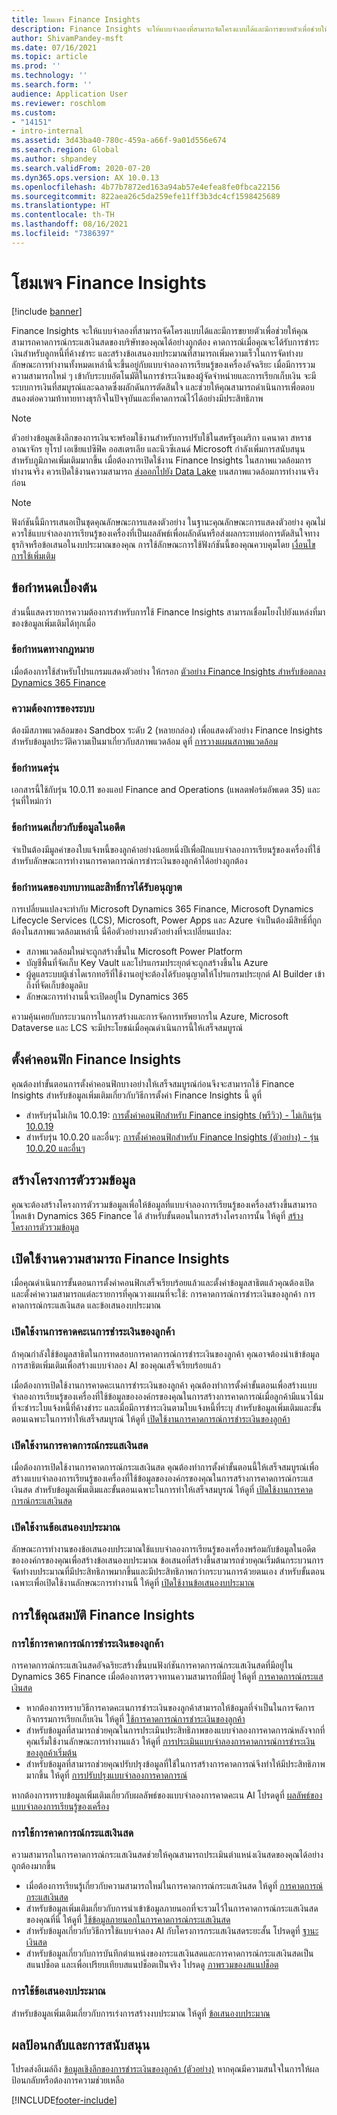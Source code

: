 ```yaml
---
title: โฮมเพจ Finance Insights
description: Finance Insights จะให้แบบจำลองที่สามารถจัดโครงแบบได้และมีการขยายตัวเพื่อช่วยให้คุณสามารถคาดการณ์กระแสเงินสดของบริษัทของคุณได้อย่างถูกต้อง คาดการณ์เมื่อคุณจะได้รับการชำระเงินสำหรับลูกหนี้ที่ค้างชำระ และสร้างข้อเสนองบประมาณที่สามารถเพิ่มความเร็วในการจัดทำงบ ลักษณะการทำงานทั้งหมดเหล่านี้จะขึ้นอยู่กับแบบจำลองการเรียนรู้ของเครื่องอัจฉริยะ
author: ShivamPandey-msft
ms.date: 07/16/2021
ms.topic: article
ms.prod: ''
ms.technology: ''
ms.search.form: ''
audience: Application User
ms.reviewer: roschlom
ms.custom:
- "14151"
- intro-internal
ms.assetid: 3d43ba40-780c-459a-a66f-9a01d556e674
ms.search.region: Global
ms.author: shpandey
ms.search.validFrom: 2020-07-20
ms.dyn365.ops.version: AX 10.0.13
ms.openlocfilehash: 4b77b7872ed163a94ab57e4efea8fe0fbca22156
ms.sourcegitcommit: 822aea26c5da259efe11ff3b3dc4cf1598425689
ms.translationtype: HT
ms.contentlocale: th-TH
ms.lasthandoff: 08/16/2021
ms.locfileid: "7386397"
---
```

# <a name="finance-insights-home-page"></a>โฮมเพจ Finance Insights

[!include [banner](../includes/banner.md)]

Finance Insights จะให้แบบจำลองที่สามารถจัดโครงแบบได้และมีการขยายตัวเพื่อช่วยให้คุณสามารถคาดการณ์กระแสเงินสดของบริษัทของคุณได้อย่างถูกต้อง คาดการณ์เมื่อคุณจะได้รับการชำระเงินสำหรับลูกหนี้ที่ค้างชำระ และสร้างข้อเสนองบประมาณที่สามารถเพิ่มความเร็วในการจัดทำงบ ลักษณะการทำงานทั้งหมดเหล่านี้จะขึ้นอยู่กับแบบจำลองการเรียนรู้ของเครื่องอัจฉริยะ เมื่อมีการรวมความสามารถใหม่ ๆ เข้ากับระบบอัตโนมัติในการชำระเงินของผู้จัดจำหน่ายและการเรียกเก็บเงิน จะมีระบบการเงินที่สมบูรณ์และฉลาดซึ่งผลักดันการตัดสินใจ และช่วยให้คุณสามารถดำเนินการเพื่อตอบสนองต่อความท้าทายทางธุรกิจในปัจจุบันและที่คาดการณ์ไว้ได้อย่างมีประสิทธิภาพ

> [!NOTE]
> ตัวอย่างข้อมูลเชิงลึกของการเงินจะพร้อมใช้งานสำหรับการปรับใช้ในสหรัฐอเมริกา แคนาดา สหราชอาณาจักร ยุโรป เอเชียแปซิฟิค ออสเตรเลีย และนิวซีเลนด์ Microsoft กำลังเพิ่มการสนับสนุนสำหรับภูมิภาคเพิ่มเติมมากขึ้น เมื่อต้องการเปิดใช้งาน Finance Insights ในสภาพแวดล้อมการทำงานจริง ควรเปิดใช้งานความสามารถ [ส่งออกไปยัง Data Lake](../../fin-ops-core/dev-itpro/data-entities/configure-export-data-lake.md) บนสภาพแวดล้อมการทำงานจริงก่อน

> [!NOTE]
> ฟังก์ชันนี้มีการเสนอเป็นชุดคุณลักษณะการแสดงตัวอย่าง ในฐานะคุณลักษณะการแสดงตัวอย่าง คุณไม่ควรใช้แบบจำลองการเรียนรู้ของเครื่องที่เป็นผลลัพธ์เพื่อผลักดันหรือส่งผลกระทบต่อการตัดสินใจทางธุรกิจหรือข้อเสนอในงบประมาณของคุณ การใช้ลักษณะการใช้ฟังก์ชันนี้ของคุณควบคุมโดย [เงื่อนไขการใช้เพิ่มเติม](https://go.microsoft.com/fwlink/?linkid=2105274)

## <a name="prerequisites"></a>ข้อกำหนดเบื้องต้น

ส่วนนี้แสดงรายการความต้องการสำหรับการใช้ Finance Insights สามารถเชื่อมโยงไปยังแหล่งที่มาของข้อมูลเพิ่มเติมได้ทุกเมื่อ

### <a name="legal-requirements"></a>ข้อกำหนดทางกฎหมาย

เมื่อต้องการใช้สำหรับโปรแกรมแสดงตัวอย่าง ให้กรอก [ตัวอย่าง Finance Insights สำหรับข้อตกลง Dynamics 365 Finance](https://forms.office.com/FormsPro/Pages/ResponsePage.aspx?id=v4j5cvGGr0GRqy180BHbR56j8lZs0FdAvwT75_WNFyxUM1c0Uzc1RFpaU1RVTEwxVTNWUERPRThUSy4u)

### <a name="system-requirements"></a>ความต้องการของระบบ

ต้องมีสภาพแวดล้อมของ Sandbox ระดับ 2 (หลายกล่อง) เพื่อแสดงตัวอย่าง Finance Insights สำหรับข้อมูลประวัติความเป็นมาเกี่ยวกับสภาพแวดล้อม ดูที่ [การวางแผนสภาพแวดล้อม](../../fin-ops-core/fin-ops/imp-lifecycle/environment-planning.md)

### <a name="version-requirements"></a>ข้อกำหนดรุ่น

เอกสารนี้ใช้กับรุ่น 10.0.11 ของแอป Finance and Operations (แพลตฟอร์มอัพเดต 35) และรุ่นที่ใหม่กว่า

### <a name="historical-data-requirements"></a>ข้อกำหนดเกี่ยวกับข้อมูลในอดีต

จำเป็นต้องมีมูลค่าของใบแจ้งหนี้ของลูกค้าอย่างน้อยหนึ่งปีเพื่อฝึกแบบจำลองการเรียนรู้ของเครื่องที่ใช้สำหรับลักษณะการทำงานการคาดการณ์การชำระเงินของลูกค้าได้อย่างถูกต้อง

### <a name="role-and-permission-requirements"></a>ข้อกำหนดของบทบาทและสิทธิ์การได้รับอนุญาต

การเปลี่ยนแปลงจะทำกับ Microsoft Dynamics 365 Finance, Microsoft Dynamics Lifecycle Services (LCS), Microsoft, Power Apps และ Azure จำเป็นต้องมีสิทธิ์ที่ถูกต้องในสภาพแวดล้อมเหล่านี้ นี่คือตัวอย่างบางตัวอย่างที่จะเปลี่ยนแปลง:

- สภาพแวดล้อมใหม่จะถูกสร้างขึ้นใน Microsoft Power Platform
- บัญชีพื้นที่จัดเก็บ Key Vault และโปรแกรมประยุกต์จะถูกสร้างขึ้นใน Azure
- ผู้ดูแลระบบผู้เช่าไดเรกทอรีที่ใช้งานอยู่จะต้องได้รับอนุญาตให้โปรแกรมประยุกต์ AI Builder เข้าถึงที่จัดเก็บข้อมูลดิบ
- ลักษณะการทำงานนี้จะเปิดอยู่ใน Dynamics 365

ความคุ้นเคยกับกระบวนการในการสร้างและการจัดการทรัพยากรใน Azure, Microsoft Dataverse และ LCS จะมีประโยชน์เมื่อคุณดำเนินการนี้ให้เสร็จสมบูรณ์

## <a name="configure-finance-insights"></a>ตั้งค่าคอนฟิก Finance Insights

คุณต้องทำขั้นตอนการตั้งค่าคอนฟิกบางอย่างให้เสร็จสมบูรณ์ก่อนจึงจะสามารถใช้ Finance Insights สำหรับข้อมูลเพิ่มเติมเกี่ยวกับวิธีการตั้งค่า Finance Insights นี้ ดูที่
  - สำหรับรุ่นไม่เกิน 10.0.19: [การตั้งค่าคอนฟิกสำหรับ Finance insights (พรีวิว) - ไม่เกินรุ่น 10.0.19](configure-for-fin-insites.md)
  - สำหรับรุ่น 10.0.20 และอื่นๆ: [การตั้งค่าคอนฟิกสำหรับ Finance Insights (ตัวอย่าง) - รุ่น 10.0.20 และอื่นๆ](configure-for-fin-insites-PubPrvw.md)

## <a name="create-a-data-integrator-project"></a>สร้างโครงการตัวรวมข้อมูล

คุณจะต้องสร้างโครงการตัวรวมข้อมูลเพื่อให้ข้อมูลที่แบบจำลองการเรียนรู้ของเครื่องสร้างขึ้นสามารถไหลเข้า Dynamics 365 Finance ได้ สำหรับขั้นตอนในการสร้างโครงการนั้น ให้ดูที่ [สร้างโครงการตัวรวมข้อมูล](create-data-integrate-project.md)

## <a name="enable-finance-insights-capabilities"></a>เปิดใช้งานความสามารถ Finance Insights

เมื่อคุณดำเนินการขั้นตอนการตั้งค่าคอนฟิกเสร็จเรียบร้อยแล้วและตั้งค่าข้อมูลสาธิตแล้วคุณต้องเปิดและตั้งค่าความสามารถแต่ละรายการที่คุณวางแผนที่จะใช้: การคาดการณ์การชำระเงินของลูกค้า การคาดการณ์กระแสเงินสด และข้อเสนองบประมาณ

### <a name="enable-customer-payment-predictions"></a>เปิดใช้งานการคาดคะเนการชำระเงินของลูกค้า
ถ้าคุณกำลังใช้ข้อมูลสาธิตในการทดสอบการคาดการณ์การชำระเงินของลูกค้า คุณอาจต้องนำเข้าข้อมูลการสาธิตเพิ่มเติมเพื่อสร้างแบบจำลอง AI ของคุณเสร็จเรียบร้อยแล้ว 

เมื่อต้องการเปิดใช้งานการคาดคะเนการชำระเงินของลูกค้า คุณต้องทำการตั้งค่าขั้นตอนเพื่อสร้างแบบจำลองการเรียนรู้ของเครื่องที่ใช้ข้อมูลขององค์กรของคุณในการสร้างการคาดการณ์เมื่อลูกค้ามีแนวโน้มที่จะชำระใบแจ้งหนี้ที่ค้างชำระ และเมื่อมีการชำระเงินตามใบแจ้งหนี้ที่ระบุ สำหรับข้อมูลเพิ่มเติมและขั้นตอนเฉพาะในการทำให้เสร็จสมบูรณ์ ให้ดูที่ [เปิดใช้งานการคาดการณ์การชำระเงินของลูกค้า](enable-cust-paymnt-prediction.md) 

### <a name="enable-cash-flow-forecasting"></a>เปิดใช้งานการคาดการณ์กระแสเงินสด
เมื่อต้องการเปิดใช้งานการคาดการณ์กระแสเงินสด คุณต้องทำการตั้งค่าขั้นตอนนี้ให้เสร็จสมบูรณ์เพื่อสร้างแบบจำลองการเรียนรู้ของเครื่องที่ใช้ข้อมูลขององค์กรของคุณในการสร้างการคาดการณ์กระแสเงินสด สำหรับข้อมูลเพิ่มเติมและขั้นตอนเฉพาะในการทำให้เสร็จสมบูรณ์ ให้ดูที่ [เปิดใช้งานการคาดการณ์กระแสเงินสด](enable-cash-flow-forecasting.md)

### <a name="enable-budget-proposals"></a>เปิดใช้งานข้อเสนองบประมาณ

ลักษณะการทำงานของข้อเสนองบประมาณใช้แบบจำลองการเรียนรู้ของเครื่องพร้อมกับข้อมูลในอดีตขององค์กรของคุณเพื่อสร้างข้อเสนองบประมาณ ข้อเสนอที่สร้างขึ้นสามารถช่วยคุณเริ่มต้นกระบวนการจัดทำงบประมาณที่มีประสิทธิภาพมากขึ้นและมีประสิทธิภาพกว่ากระบวนการด้วยตนเอง สำหรับขั้นตอนเฉพาะเพื่อเปิดใช้งานลักษณะการทำงานนี้ ให้ดูที่ [เปิดใช้งานข้อเสนองบประมาณ](enable-budget-proposal.md) 

## <a name="using-finance-insights-features"></a>การใช้คุณสมบัติ Finance Insights

### <a name="using-customer-payment-predictions"></a>การใช้การคาดการณ์การชำระเงินของลูกค้า

การคาดการณ์กระแสเงินสดอัจฉริยะสร้างขึ้นบนฟังก์ชันการคาดการณ์กระแสเงินสดที่มีอยู่ใน Dynamics 365 Finance เมื่อต้องการตรวจทานความสามารถที่มีอยู่ ให้ดูที่ [การคาดการณ์กระแสเงินสด](../cash-bank-management/cash-flow-forecasting.md)

- หากต้องการทราบวิธีการคาดคะเนการชำระเงินของลูกค้าสามารถให้ข้อมูลที่จำเป็นในการจัดการกิจกรรมการเรียกเก็บเงิน ให้ดูที่ [ใช้การคาดการณ์การชำระเงินของลูกค้า](use-customer-payment-predictions.md)
- สำหรับข้อมูลที่สามารถช่วยคุณในการประเมินประสิทธิภาพของแบบจำลองการคาดการณ์หลังจากที่คุณเริ่มใช้งานลักษณะการทำงานแล้ว ให้ดูที่ [การประเมินแบบจำลองการคาดการณ์การชำระเงินของลูกค้าเริ่มต้น](evaluate-payment-prediction.md)
- สำหรับข้อมูลที่สามารถช่วยคุณปรับปรุงข้อมูลที่ใช้ในการสร้างการคาดการณ์จึงทำให้มีประสิทธิภาพมากขึ้น ให้ดูที่ [การปรับปรุงแบบจำลองการคาดการณ์](improve-model.md)

หากต้องการทราบข้อมูลเพิ่มเติมเกี่ยวกับผลลัพธ์ของแบบจำลองการคาดคะเน AI โปรดดูที่ [ผลลัพธ์ของแบบจำลองการเรียนรู้ของเครื่อง](confusion-matrix.md)

### <a name="using-cash-flow-forecasts"></a>การใช้การคาดการณ์กระแสเงินสด

ความสามารถในการคาดการณ์กระแสเงินสดช่วยให้คุณสามารถประเมินตำแหน่งเงินสดของคุณได้อย่างถูกต้องมากขึ้น 

- เมื่อต้องการเรียนรู้เกี่ยวกับความสามารถใหม่ในการคาดการณ์กระแสเงินสด ให้ดูที่ [การคาดการณ์กระแสเงินสด](cash-flow-forecast-intro.md)
- สำหรับข้อมูลเพิ่มเติมเกี่ยวกับการนำเข้าข้อมูลภายนอกที่จะรวมไว้ในการคาดการณ์กระแสเงินสดของคุณที่นี่ ให้ดูที่ [ใช้ข้อมูลภายนอกในการคาดการณ์กระแสเงินสด](external-data-in-cash-flow.md) 
- สำหรับข้อมูลเกี่ยวกับวิธีการใช้แบบจำลอง AI กับโครงการกระแสเงินสดระยะสั้น โปรดดูที่ [ฐานะเงินสด](cash-position.md)
- สำหรับข้อมูลเกี่ยวกับการบันทึกตำแหน่งของกระแสเงินสดและการคาดการณ์กระแสเงินสดเป็นสแนปช็อต และเพื่อเปรียบเทียบสแนปช็อตเป็นจริง โปรดดู [ภาพรวมของสแนปช็อต](payment-snapshots.md)

### <a name="using-budget-proposal"></a>การใช้ข้อเสนองบประมาณ

สำหรับข้อมูลเพิ่มเติมเกี่ยวกับการเร่งการสร้างงบประมาณ ให้ดูที่ [ข้อเสนองบประมาณ](budget-proposals.md) 

## <a name="feedback-and-support"></a>ผลป้อนกลับและการสนับสนุน

โปรดส่งอีเมล์ถึง [ข้อมูลเชิงลึกของการชำระเงินของลูกค้า (ตัวอย่าง)](mailto:fiap@microsoft.com) หากคุณมีความสนใจในการให้ผลป้อนกลับหรือต้องการความช่วยเหลือ

[!INCLUDE[footer-include](../../includes/footer-banner.md)]
